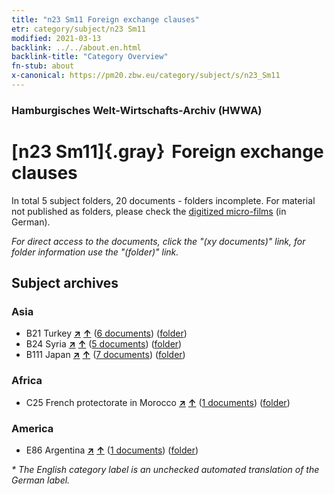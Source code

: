 ```yaml
---
title: "n23 Sm11 Foreign exchange clauses"
etr: category/subject/n23 Sm11
modified: 2021-03-13
backlink: ../../about.en.html
backlink-title: "Category Overview"
fn-stub: about
x-canonical: https://pm20.zbw.eu/category/subject/s/n23_Sm11
---
```


### Hamburgisches Welt-Wirtschafts-Archiv (HWWA)
# [n23 Sm11]{.gray}&#8201; Foreign exchange clauses&#160; 





In total 5 subject folders, 20 documents - folders incomplete.
For material not published as folders, please check the [digitized micro-films](/film/h1_sh.de.html) (in German).

_For direct access to the documents, click the "(xy documents)" link, for folder information use the "(folder)" link._

## Subject archives



### Asia

- B21 Turkey [**&nearr;**](../../../geo/i/141111/about.en.html "Turkey (all folders)") [**&uarr;**](../../../geo/about.en.html#B21 "Country category system") (<a href="https://pm20.zbw.eu/dfgview/sh/141111,209309" title="about: Turkey : Foreign exchange clauses" target="_blank">6 documents</a>) ([folder](../../../../folder/sh/1411xx/141111/2093xx/209309/about.en.html))
- B24 Syria [**&nearr;**](../../../geo/i/141114/about.en.html "Syria (all folders)") [**&uarr;**](../../../geo/about.en.html#B24 "Country category system") (<a href="https://pm20.zbw.eu/dfgview/sh/141114,209309" title="about: Syria : Foreign exchange clauses" target="_blank">5 documents</a>) ([folder](../../../../folder/sh/1411xx/141114/2093xx/209309/about.en.html))
- B111 Japan [**&nearr;**](../../../geo/i/141272/about.en.html "Japan (all folders)") [**&uarr;**](../../../geo/about.en.html#B111 "Country category system") (<a href="https://pm20.zbw.eu/dfgview/sh/141272,209309" title="about: Japan : Foreign exchange clauses" target="_blank">7 documents</a>) ([folder](../../../../folder/sh/1412xx/141272/2093xx/209309/about.en.html))

### Africa

- C25 French protectorate in Morocco [**&nearr;**](../../../geo/i/141358/about.en.html "French protectorate in Morocco (all folders)") [**&uarr;**](../../../geo/about.en.html#C25 "Country category system") (<a href="https://pm20.zbw.eu/dfgview/sh/141358,209309" title="about: French protectorate in Morocco : Foreign exchange clauses" target="_blank">1 documents</a>) ([folder](../../../../folder/sh/1413xx/141358/2093xx/209309/about.en.html))

### America

- E86 Argentina [**&nearr;**](../../../geo/i/141692/about.en.html "Argentina (all folders)") [**&uarr;**](../../../geo/about.en.html#E86 "Country category system") (<a href="https://pm20.zbw.eu/dfgview/sh/141692,209309" title="about: Argentina : Foreign exchange clauses" target="_blank">1 documents</a>) ([folder](../../../../folder/sh/1416xx/141692/2093xx/209309/about.en.html))


_* The English category label is an unchecked automated translation of the German label._

